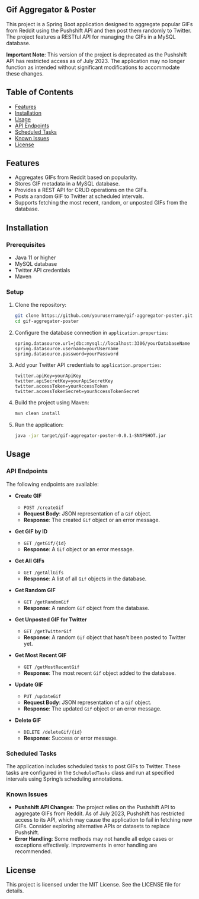 ## Gif Aggregator & Poster

This project is a Spring Boot application designed to aggregate popular GIFs from Reddit using the Pushshift API and then post them randomly to Twitter. The project features a RESTful API for managing the GIFs in a MySQL database.

**Important Note**: This version of the project is deprecated as the Pushshift API has restricted access as of July 2023. The application may no longer function as intended without significant modifications to accommodate these changes.

## Table of Contents

- [Features](#features)
- [Installation](#installation)
- [Usage](#usage)
- [API Endpoints](#api-endpoints)
- [Scheduled Tasks](#scheduled-tasks)
- [Known Issues](#known-issues)
- [License](#license)

## Features

- Aggregates GIFs from Reddit based on popularity.
- Stores GIF metadata in a MySQL database.
- Provides a REST API for CRUD operations on the GIFs.
- Posts a random GIF to Twitter at scheduled intervals.
- Supports fetching the most recent, random, or unposted GIFs from the database.

## Installation

### Prerequisites

- Java 11 or higher
- MySQL database
- Twitter API credentials
- Maven

### Setup

1. Clone the repository:

    ```bash
    git clone https://github.com/yourusername/gif-aggregator-poster.git
    cd gif-aggregator-poster
    ```

2. Configure the database connection in `application.properties`:

    ```properties
    spring.datasource.url=jdbc:mysql://localhost:3306/yourDatabaseName
    spring.datasource.username=yourUsername
    spring.datasource.password=yourPassword
    ```

3. Add your Twitter API credentials to `application.properties`:

    ```properties
    twitter.apiKey=yourApiKey
    twitter.apiSecretKey=yourApiSecretKey
    twitter.accessToken=yourAccessToken
    twitter.accessTokenSecret=yourAccessTokenSecret
    ```

4. Build the project using Maven:

    ```bash
    mvn clean install
    ```

5. Run the application:

    ```bash
    java -jar target/gif-aggregator-poster-0.0.1-SNAPSHOT.jar
    ```

## Usage

### API Endpoints

The following endpoints are available:

- **Create GIF**
    - `POST /createGif`
    - **Request Body**: JSON representation of a `Gif` object.
    - **Response**: The created `Gif` object or an error message.

- **Get GIF by ID**
    - `GET /getGif/{id}`
    - **Response**: A `Gif` object or an error message.

- **Get All GIFs**
    - `GET /getAllGifs`
    - **Response**: A list of all `Gif` objects in the database.

- **Get Random GIF**
    - `GET /getRandomGif`
    - **Response**: A random `Gif` object from the database.

- **Get Unposted GIF for Twitter**
    - `GET /getTwitterGif`
    - **Response**: A random `Gif` object that hasn't been posted to Twitter yet.

- **Get Most Recent GIF**
    - `GET /getMostRecentGif`
    - **Response**: The most recent `Gif` object added to the database.

- **Update GIF**
    - `PUT /updateGif`
    - **Request Body**: JSON representation of a `Gif` object.
    - **Response**: The updated `Gif` object or an error message.

- **Delete GIF**
    - `DELETE /deleteGif/{id}`
    - **Response**: Success or error message.

### Scheduled Tasks

The application includes scheduled tasks to post GIFs to Twitter. These tasks are configured in the `ScheduledTasks` class and run at specified intervals using Spring’s scheduling annotations.

### Known Issues

- **Pushshift API Changes**: The project relies on the Pushshift API to aggregate GIFs from Reddit. As of July 2023, Pushshift has restricted access to its API, which may cause the application to fail in fetching new GIFs. Consider exploring alternative APIs or datasets to replace Pushshift.
- **Error Handling**: Some methods may not handle all edge cases or exceptions effectively. Improvements in error handling are recommended.

## License

This project is licensed under the MIT License. See the LICENSE file for details.
